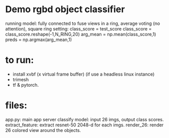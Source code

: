 # Demo rgbd object classifier
running model:  fully connected to fuse views in a ring, average voting (no attention), square ring setting:
    class_score = test_score
    class_score = class_score.reshape(-1,N_RING,20)
    arg_mean = np.mean(class_score,1)
    preds = np.argmax(arg_mean,1)

# to run:
- install xvbf (x virtual frame buffer) (if use a headless linux instance)
- trimesh 
- tf & pytorch.

# files:
app.py: main app server
classìfy model: input 26 imgs, output class scores.
extract_feature: extract resnet-50 2048-d for each imgs.
render_26: render 26 colored view around the objects.

